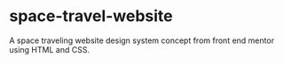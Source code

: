 # space-travel-website
A space traveling website design system concept from front end mentor using HTML and CSS.
